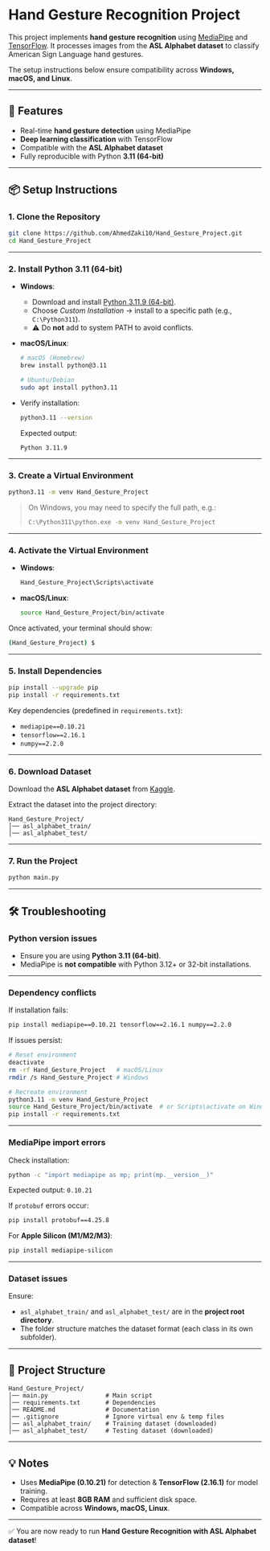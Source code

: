 # Hand Gesture Recognition Project  

This project implements **hand gesture recognition** using [MediaPipe](https://developers.google.com/mediapipe) and [TensorFlow](https://www.tensorflow.org/). It processes images from the **ASL Alphabet dataset** to classify American Sign Language hand gestures.  

The setup instructions below ensure compatibility across **Windows, macOS, and Linux**.  

---

## 🚀 Features  
- Real-time **hand gesture detection** using MediaPipe  
- **Deep learning classification** with TensorFlow  
- Compatible with the **ASL Alphabet dataset**  
- Fully reproducible with Python **3.11 (64-bit)**  

---

## 📦 Setup Instructions  

### 1. Clone the Repository  
```bash
git clone https://github.com/AhmedZaki10/Hand_Gesture_Project.git
cd Hand_Gesture_Project
```

---

### 2. Install Python 3.11 (64-bit)  
- **Windows**:  
  - Download and install [Python 3.11.9 (64-bit)](https://www.python.org/downloads/release/python-3119/).  
  - Choose *Custom Installation* → install to a specific path (e.g., `C:\Python311`).  
  - ⚠️ Do **not** add to system PATH to avoid conflicts.  

- **macOS/Linux**:  
  ```bash
  # macOS (Homebrew)
  brew install python@3.11  

  # Ubuntu/Debian
  sudo apt install python3.11
  ```

- Verify installation:  
  ```bash
  python3.11 --version
  ```
  Expected output:  
  ```
  Python 3.11.9
  ```

---

### 3. Create a Virtual Environment  
```bash
python3.11 -m venv Hand_Gesture_Project
```
> On Windows, you may need to specify the full path, e.g.:
> ```bash
> C:\Python311\python.exe -m venv Hand_Gesture_Project
> ```

---

### 4. Activate the Virtual Environment  
- **Windows**:  
  ```bash
  Hand_Gesture_Project\Scripts\activate
  ```  
- **macOS/Linux**:  
  ```bash
  source Hand_Gesture_Project/bin/activate
  ```  

Once activated, your terminal should show:  
```bash
(Hand_Gesture_Project) $
```

---

### 5. Install Dependencies  
```bash
pip install --upgrade pip
pip install -r requirements.txt
```

Key dependencies (predefined in `requirements.txt`):  
- `mediapipe==0.10.21`  
- `tensorflow==2.16.1`  
- `numpy==2.2.0`  

---

### 6. Download Dataset  
Download the **ASL Alphabet dataset** from [Kaggle](https://www.kaggle.com/grassknoted/asl-alphabet).  

Extract the dataset into the project directory:  
```
Hand_Gesture_Project/
│── asl_alphabet_train/
│── asl_alphabet_test/
```

---

### 7. Run the Project  
```bash
python main.py
```

---

## 🛠 Troubleshooting  

### Python version issues  
- Ensure you are using **Python 3.11 (64-bit)**.  
- MediaPipe is **not compatible** with Python 3.12+ or 32-bit installations.  

---

### Dependency conflicts  
If installation fails:  
```bash
pip install mediapipe==0.10.21 tensorflow==2.16.1 numpy==2.2.0
```
If issues persist:  
```bash
# Reset environment
deactivate
rm -rf Hand_Gesture_Project   # macOS/Linux
rmdir /s Hand_Gesture_Project # Windows

# Recreate environment
python3.11 -m venv Hand_Gesture_Project
source Hand_Gesture_Project/bin/activate  # or Scripts\activate on Windows
pip install -r requirements.txt
```

---

### MediaPipe import errors  
Check installation:  
```bash
python -c "import mediapipe as mp; print(mp.__version__)"
```
Expected output: `0.10.21`  

If `protobuf` errors occur:  
```bash
pip install protobuf==4.25.8
```

For **Apple Silicon (M1/M2/M3)**:  
```bash
pip install mediapipe-silicon
```

---

### Dataset issues  
Ensure:  
- `asl_alphabet_train/` and `asl_alphabet_test/` are in the **project root directory**.  
- The folder structure matches the dataset format (each class in its own subfolder).  

---

## 📂 Project Structure  

```
Hand_Gesture_Project/
│── main.py                # Main script
│── requirements.txt       # Dependencies
│── README.md              # Documentation
│── .gitignore             # Ignore virtual env & temp files
│── asl_alphabet_train/    # Training dataset (downloaded)
│── asl_alphabet_test/     # Testing dataset (downloaded)
```

---

## 💡 Notes  
- Uses **MediaPipe (0.10.21)** for detection & **TensorFlow (2.16.1)** for model training.  
- Requires at least **8GB RAM** and sufficient disk space.  
- Compatible across **Windows, macOS, Linux**.  

---

✅ You are now ready to run **Hand Gesture Recognition with ASL Alphabet dataset**!  
